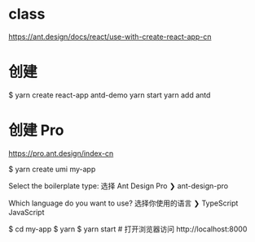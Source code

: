 # class
https://ant.design/docs/react/use-with-create-react-app-cn

# 创建
$ yarn create react-app antd-demo
yarn start
yarn add antd


# 创建 Pro
https://pro.ant.design/index-cn

$ yarn create umi my-app

Select the boilerplate type: 选择 Ant Design Pro
❯ ant-design-pro

Which language do you want to use? 选择你使用的语言
❯ TypeScript
 JavaScript

$ cd my-app
$ yarn
$ yarn start # 打开浏览器访问 http://localhost:8000